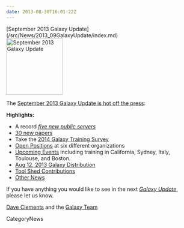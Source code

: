 ```yaml
---
date: 2013-08-30T16:01:22Z
---
```

<div class='newsItemHeader'>[September 2013 Galaxy Update](/src/News/2013_09GalaxyUpdate/index.md)</div>

<div class='right'><a href='/GalaxyUpdates/2013_09'><img src='/Images/Logos/GalaxyUpdate200.png' alt='September 2013 Galaxy Update' width=150 /></a></div>

The [September 2013 Galaxy Update is hot off the press](/src/GalaxyUpdates/2013_09/index.md):

**Highlights:**
* A record *[five new public servers](/src/GalaxyUpdates/2013_09/index.md#new-public-servers)*
* [30 new papers](/src/GalaxyUpdates/2013_09/index.md#new-papers)
* Take the [2014 Galaxy Training Survey](/src/GalaxyUpdates/2013_09/index.md#2014-galaxy-training-survey)
* [Open Positions](/src/GalaxyUpdates/2013_09/index.md#whos-hiring) at six different organizations
* [Upcoming Events](/src/GalaxyUpdates/2013_09/index.md#events) including training in California, Sydney, Italy, Toulouse, and Boston.
* [Aug 12, 2013 Galaxy Distribution](/src/GalaxyUpdates/2013_09/index.md#aug-12-2013-galaxy-distribution)
* [Tool Shed Contributions](/src/GalaxyUpdates/2013_09/index.md#tool-shed-contributions)
* [Other News](/src/GalaxyUpdates/2013_09/index.md#other-news)

If you have anything you would like to see in the next *[Galaxy Update](/src/GalaxyUpdates/index.md)*, please let us know.

[Dave Clements](/src/DaveClements/index.md) and the [Galaxy Team](/src/GalaxyTeam/index.md)


CategoryNews
